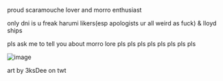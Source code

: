 proud scaramouche lover and morro enthusiast

only dni is u freak harumi likers(esp apologists ur all weird as fuck) & lloyd ships

pls ask me to tell you about morro lore pls pls pls pls pls pls pls pls

![image](https://user-images.githubusercontent.com/111026664/232706752-666628c3-c8fc-4e28-b67b-6f9448efd31e.png)

art by 3ksDee on twt
